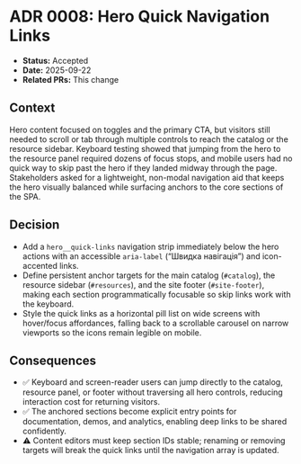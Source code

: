 # ADR 0008: Hero Quick Navigation Links

- **Status:** Accepted
- **Date:** 2025-09-22
- **Related PRs:** This change

## Context
Hero content focused on toggles and the primary CTA, but visitors still needed to scroll or tab through multiple
controls to reach the catalog or the resource sidebar. Keyboard testing showed that jumping from the hero to the
resource panel required dozens of focus stops, and mobile users had no quick way to skip past the hero if they landed
midway through the page. Stakeholders asked for a lightweight, non-modal navigation aid that keeps the hero visually
balanced while surfacing anchors to the core sections of the SPA.

## Decision
- Add a `hero__quick-links` navigation strip immediately below the hero actions with an accessible
  `aria-label` (“Швидка навігація”) and icon-accented links.
- Define persistent anchor targets for the main catalog (`#catalog`), the resource sidebar (`#resources`), and the site
  footer (`#site-footer`), making each section programmatically focusable so skip links work with the keyboard.
- Style the quick links as a horizontal pill list on wide screens with hover/focus affordances, falling back to a
  scrollable carousel on narrow viewports so the icons remain legible on mobile.

## Consequences
- ✅ Keyboard and screen-reader users can jump directly to the catalog, resource panel, or footer without traversing all
  hero controls, reducing interaction cost for returning visitors.
- ✅ The anchored sections become explicit entry points for documentation, demos, and analytics, enabling deep links to be
  shared confidently.
- ⚠️ Content editors must keep section IDs stable; renaming or removing targets will break the quick links until the
  navigation array is updated.
